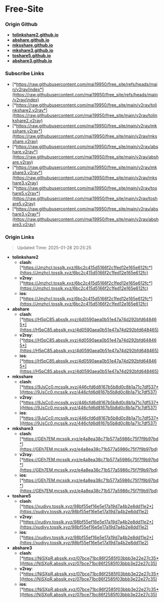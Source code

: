 # Free-Site

### Origin Github

- [**tolinkshare2.github.io**](https://github.com/tolinkshare2/tolinkshare2.github.io)
- [**abshare.github.io**](https://github.com/abshare/abshare.github.io)
- [**mksshare.github.io**](https://github.com/mksshare/mksshare.github.io)
- [**mkshare3.github.io**](https://github.com/mkshare3/mkshare3.github.io)
- [**toshare5.github.io**](https://github.com/toshare5/toshare5.github.io)
- [**abshare3.github.io**](https://github.com/abshare3/abshare3.github.io)

### Subscribe Links

- [*https://raw.githubusercontent.com/mai19950/free_site/refs/heads/main/v2ray/index*](https://raw.githubusercontent.com/mai19950/free_site/refs/heads/main/v2ray/index)
- [*https://raw.githubusercontent.com/mai19950/free_site/main/v2ray/tolinkshare2.v2ray*](https://raw.githubusercontent.com/mai19950/free_site/main/v2ray/tolinkshare2.v2ray)
- [*https://raw.githubusercontent.com/mai19950/free_site/main/v2ray/mksshare.v2ray*](https://raw.githubusercontent.com/mai19950/free_site/main/v2ray/mksshare.v2ray)
- [*https://raw.githubusercontent.com/mai19950/free_site/main/v2ray/abshare.v2ray*](https://raw.githubusercontent.com/mai19950/free_site/main/v2ray/abshare.v2ray)
- [*https://raw.githubusercontent.com/mai19950/free_site/main/v2ray/mkshare3.v2ray*](https://raw.githubusercontent.com/mai19950/free_site/main/v2ray/mkshare3.v2ray)
- [*https://raw.githubusercontent.com/mai19950/free_site/main/v2ray/toshare5.v2ray*](https://raw.githubusercontent.com/mai19950/free_site/main/v2ray/toshare5.v2ray)
- [*https://raw.githubusercontent.com/mai19950/free_site/main/v2ray/abshare3.v2ray*](https://raw.githubusercontent.com/mai19950/free_site/main/v2ray/abshare3.v2ray)

### Origin Links

> Updated Time: 2025-01-28 20:25:25

- **tolinkshare2**
  - **clash**: [*https://JmzhcI.tosslk.xyz/6bc2c415d5166f2c1fed12e165e612fc*](https://JmzhcI.tosslk.xyz/6bc2c415d5166f2c1fed12e165e612fc)
  - **v2ray**: [*https://JmzhcI.tosslk.xyz/6bc2c415d5166f2c1fed12e165e612fc*](https://JmzhcI.tosslk.xyz/6bc2c415d5166f2c1fed12e165e612fc)
  - **ios**: [*https://JmzhcI.tosslk.xyz/6bc2c415d5166f2c1fed12e165e612fc*](https://JmzhcI.tosslk.xyz/6bc2c415d5166f2c1fed12e165e612fc)
- **abshare**
  - **clash**: [*https://H5pC85.absslk.xyz/4d0590aea0b51e47a74d292bfd648465*](https://H5pC85.absslk.xyz/4d0590aea0b51e47a74d292bfd648465)
  - **v2ray**: [*https://H5pC85.absslk.xyz/4d0590aea0b51e47a74d292bfd648465*](https://H5pC85.absslk.xyz/4d0590aea0b51e47a74d292bfd648465)
  - **ios**: [*https://H5pC85.absslk.xyz/4d0590aea0b51e47a74d292bfd648465*](https://H5pC85.absslk.xyz/4d0590aea0b51e47a74d292bfd648465)
- **mksshare**
  - **clash**: [*https://9JsCc0.mcsslk.xyz/446cfd6d8167b5b8d0c8b1a71c7df537*](https://9JsCc0.mcsslk.xyz/446cfd6d8167b5b8d0c8b1a71c7df537)
  - **v2ray**: [*https://9JsCc0.mcsslk.xyz/446cfd6d8167b5b8d0c8b1a71c7df537*](https://9JsCc0.mcsslk.xyz/446cfd6d8167b5b8d0c8b1a71c7df537)
  - **ios**: [*https://9JsCc0.mcsslk.xyz/446cfd6d8167b5b8d0c8b1a71c7df537*](https://9JsCc0.mcsslk.xyz/446cfd6d8167b5b8d0c8b1a71c7df537)
- **mkshare3**
  - **clash**: [*https://GEh7EM.mcsslk.xyz/e4a8ea38c71b577a5986c75f7f9b97bd*](https://GEh7EM.mcsslk.xyz/e4a8ea38c71b577a5986c75f7f9b97bd)
  - **v2ray**: [*https://GEh7EM.mcsslk.xyz/e4a8ea38c71b577a5986c75f7f9b97bd*](https://GEh7EM.mcsslk.xyz/e4a8ea38c71b577a5986c75f7f9b97bd)
  - **ios**: [*https://GEh7EM.mcsslk.xyz/e4a8ea38c71b577a5986c75f7f9b97bd*](https://GEh7EM.mcsslk.xyz/e4a8ea38c71b577a5986c75f7f9b97bd)
- **toshare5**
  - **clash**: [*https://xudivy.tosslk.xyz/98bf55ef16e5e17a19d7a4b2e8dd11e2*](https://xudivy.tosslk.xyz/98bf55ef16e5e17a19d7a4b2e8dd11e2)
  - **v2ray**: [*https://xudivy.tosslk.xyz/98bf55ef16e5e17a19d7a4b2e8dd11e2*](https://xudivy.tosslk.xyz/98bf55ef16e5e17a19d7a4b2e8dd11e2)
  - **ios**: [*https://xudivy.tosslk.xyz/98bf55ef16e5e17a19d7a4b2e8dd11e2*](https://xudivy.tosslk.xyz/98bf55ef16e5e17a19d7a4b2e8dd11e2)
- **abshare3**
  - **clash**: [*https://NiSXpR.absslk.xyz/07bce71bc86f2585f03bbb3e22e27c35*](https://NiSXpR.absslk.xyz/07bce71bc86f2585f03bbb3e22e27c35)
  - **v2ray**: [*https://NiSXpR.absslk.xyz/07bce71bc86f2585f03bbb3e22e27c35*](https://NiSXpR.absslk.xyz/07bce71bc86f2585f03bbb3e22e27c35)
  - **ios**: [*https://NiSXpR.absslk.xyz/07bce71bc86f2585f03bbb3e22e27c35*](https://NiSXpR.absslk.xyz/07bce71bc86f2585f03bbb3e22e27c35)
